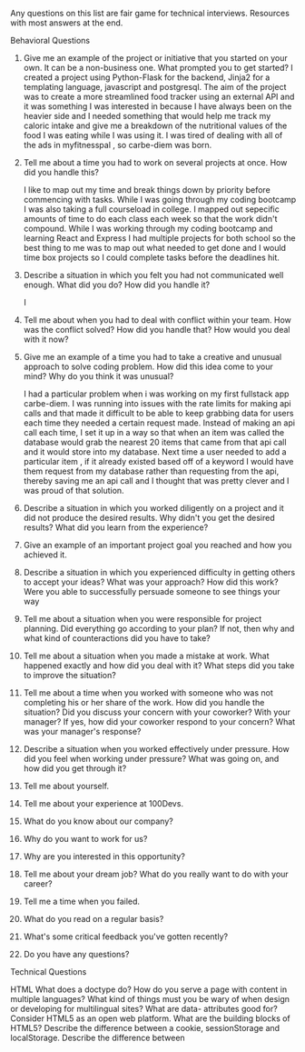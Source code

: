 Any questions on this list are fair game for technical interviews.
Resources with most answers at the end.

Behavioral Questions

1. Give me an example of the project or initiative that you started on your own. It can be a non-business one. What prompted you to get started?
   I created a project using Python-Flask for the backend, Jinja2 for a templating language, javascript and postgresql. The aim of the project was to create a more streamlined food tracker using an external API and it was something I was interested in because I have always been on the heavier side and I needed something that would help me track my caloric intake and give me a breakdown of the nutritional values of the food I was eating while I was using it. I was tired of dealing with all of the ads in myfitnesspal , so carbe-diem was born.

2. Tell me about a time you had to work on several projects at once. How did you handle this?

   I like to map out my time and break things down by priority before commencing with tasks. While I was going through my coding bootcamp I was also taking a full courseload in college. I mapped out sepecific amounts of time to do each class each week so that the work didn't compound. While I was working through my coding bootcamp and learning React and Express I had multiple projects for both school so the best thing to me was to map out what needed to get done and I would time box projects so I could complete tasks before the deadlines hit.

3. Describe a situation in which you felt you had not communicated well enough. What did you do? How did you handle it?

   I

4. Tell me about when you had to deal with conflict within your team. How was the conflict solved? How did you handle that? How would you deal with it now?

5. Give me an example of a time you had to take a creative and unusual approach to solve coding problem. How did this idea come to your mind? Why do you think it was unusual?

   I had a particular problem when i was working on my first fullstack app carbe-diem. I was running into issues with the rate limits for making api calls and that made it difficult to be able to keep grabbing data for users each time they needed a certain request made. Instead of making an api call each time, I set it up in a way so that when an item was called the database would grab the nearest 20 items that came from that api call and it would store into my database. Next time a user needed to add a particular item , if it already existed based off of a keyword I would have them request from my database rather than requesting from the api, thereby saving me an api call and I thought that was pretty clever and I was proud of that solution.

6. Describe a situation in which you worked diligently on a project and it did not produce the desired results. Why didn't you get the desired results? What did you learn from the experience?
7. Give an example of an important project goal you reached and how you achieved it.
8. Describe a situation in which you experienced difficulty in getting others to accept your ideas? What was your approach? How did this work? Were you able to successfully persuade someone to see things your way
9. Tell me about a situation when you were responsible for project planning. Did everything go according to your plan? If not, then why and what kind of counteractions did you have to take?
10. Tell me about a situation when you made a mistake at work. What happened exactly and how did you deal with it? What steps did you take to improve the situation?
11. Tell me about a time when you worked with someone who was not completing his or her share of the work. How did you handle the situation? Did you discuss your concern with your coworker? With your manager? If yes, how did your coworker respond to your concern? What was your manager's response?
12. Describe a situation when you worked effectively under pressure. How did you feel when working under pressure? What was going on, and how did you get through it?
13. Tell me about yourself.
14. Tell me about your experience at 100Devs.
15. What do you know about our company?
16. Why do you want to work for us?
17. Why are you interested in this opportunity?
18. Tell me about your dream job? What do you really want to do with your career?
19. Tell me a time when you failed.
20. What do you read on a regular basis?
21. What's some critical feedback you've gotten recently?
22. Do you have any questions?

Technical Questions

HTML
What does a doctype do?
How do you serve a page with content in multiple languages?
What kind of things must you be wary of when design or developing for multilingual sites?
What are data- attributes good for?
Consider HTML5 as an open web platform. What are the building blocks of HTML5?
Describe the difference between a cookie, sessionStorage and localStorage.
Describe the difference between <script>, <script async> and <script defer>.
Why is it generally a good idea to position CSS <link>s between <head></head> and JS <script>s just before </body>? Do you know any exceptions?
What is progressive rendering?
Why you would use a srcset attribute in an image tag? Explain the process the browser uses when evaluating the content of this attribute.
Have you used different HTML templating languages before?
CSS
What is CSS selector specificity and how does it work?
What's the difference between "resetting" and "normalizing" CSS? Which would you choose, and why?
Describe floats and how they work.
Describe z-index and how stacking context is formed.
Describe BFC (Block Formatting Context) and how it works.
What are the various clearing techniques and which is appropriate for what context?
Explain CSS sprites, and how you would implement them on a page or site.
How would you approach fixing browser-specific styling issues?
How do you serve your pages for feature-constrained browsers? What techniques/processes do you use?
What are the different ways to visually hide content (and make it available only for screen readers)?
Have you ever used a grid system, and if so, what do you prefer?
Have you used or implemented media queries or mobile specific layouts/CSS?
Are you familiar with styling SVG?
Can you give an example of an @media property other than screen?
What are some of the "gotchas" for writing efficient CSS?
What are the advantages/disadvantages of using CSS preprocessors?
Describe what you like and dislike about the CSS preprocessors you have used.
How would you implement a web design comp that uses non-standard fonts?
Explain how a browser determines what elements match a CSS selector.
Describe pseudo-elements and discuss what they are used for.
Explain your understanding of the box model and how you would tell the browser in CSS to render your layout in different box models.
What does \* { box-sizing: border-box; } do? What are its advantages?
What is the CSS display property and can you give a few examples of its use?
What's the difference between inline and inline-block?
What's the difference between a relative, fixed, absolute and statically positioned element?
What existing CSS frameworks have you used locally, or in production? How would you change/improve them?
Have you played around with the new CSS Flexbox or Grid specs?
Can you explain the difference between coding a web site to be responsive versus using a mobile-first strategy?
How is responsive design different from adaptive design?
Have you ever worked with retina graphics? If so, when and what techniques did you use?
Is there any reason you'd want to use translate() instead of absolute positioning, or vice-versa? And why?
Javascript
Explain event delegation
Explain how this works in JavaScript
Explain how prototypal inheritance works
What do you think of AMD vs CommonJS?
Explain why the following doesn't work as an IIFE: function foo(){ }();. What needs to be changed to properly make it an IIFE?
What's the difference between a variable that is: null, undefined or undeclared? How would you go about checking for any of these states?
What is a closure, and how/why would you use one?
Can you describe the main difference between a .forEach loop and a .map() loop and why you would pick one versus the other?
What's a typical use case for anonymous functions?
How do you organize your code? (module pattern, classical inheritance?)
What's the difference between host objects and native objects?
Difference between: function Person(){}, var person = Person(), and var person = new Person()?
What's the difference between .call and .apply?
Explain Function.prototype.bind.
When would you use document.write()?
What's the difference between feature detection, feature inference, and using the UA string?
Explain Ajax in as much detail as possible.
What are the advantages and disadvantages of using Ajax?
Explain how JSONP works (and how it's not really Ajax).
Have you ever used JavaScript templating? If so, what libraries have you used?
Explain "hoisting".
Describe event bubbling.
What's the difference between an "attribute" and a "property"?
Why is extending built-in JavaScript objects not a good idea?
Difference between document load event and document DOMContentLoaded event?
What is the difference between == and ===?
Explain the same-origin policy with regards to JavaScript.
Make this work: duplicate([1,2,3,4,5]); // [1,2,3,4,5,1,2,3,4,5]
Why is it called a Ternary expression, what does the word "Ternary" indicate?
What is "use strict";? what are the advantages and disadvantages to using it?
Create a for loop that iterates up to 100 while outputting "fizz" at multiples of 3, "buzz" at multiples of 5 and "fizzbuzz" at multiples of 3 and 5
Why is it, in general, a good idea to leave the global scope of a website as-is and never touch it?
Why would you use something like the load event? Does this event have disadvantages? Do you know any alternatives, and why would you use those?
Explain what a single page app is and how to make one SEO-friendly.
What is the extent of your experience with Promises and/or their polyfills?
What are the pros and cons of using Promises instead of callbacks?
What are some of the advantages/disadvantages of writing JavaScript code in a language that compiles to JavaScript?
What tools and techniques do you use debugging JavaScript code?
What language constructions do you use for iterating over object properties and array items?
Explain the difference between mutable and immutable objects.
Explain the difference between synchronous and asynchronous functions.
What is event loop? What is the difference between call stack and task queue?
Explain the differences on the usage of foo between function foo() {} and var foo = function() {}
What are the differences between variables created using let, var or const?
What are the differences between ES6 class and ES5 function constructors?
Can you offer a use case for the new arrow => function syntax? How does this new syntax differ from other functions?
What advantage is there for using the arrow syntax for a method in a constructor?
What is the definition of a higher-order function?
Can you give an example for destructuring an object or an array?
ES6 Template Literals offer a lot of flexibility in generating strings, can you give an example?
Can you give an example of a curry function and why this syntax offers an advantage?
What are the benefits of using spread syntax and how is it different from rest syntax?
How can you share code between files?
Why you might want to create static class members?
Javascript General
Can you name two programming paradigms important for JavaScript app developers?
What is functional programming?
What is the difference between classical inheritance and prototypal inheritance?
What are the pros and cons of functional programming vs object-oriented programming?
What are two-way data binding and one-way data flow, and how are they different?
What is asynchronous programming, and why is it important in JavaScript?
Node
What is Node.js? Where can you use it?
Why use Node.js?
What are the features of Node.js?
How do you update NPM to a new version in Node.js?
Why is Node.js Single-threaded?
Explain callback in Node.js.
What is callback hell in Node.js?
How do you prevent/fix callback hell?
Explain the role of REPL in Node.js.
Name the types of API functions in Node.js.
What are the functionalities of NPM in Node.js?
What is the difference between Node.js and Ajax?
What are “streams” in Node.js? Explain the different types of streams present in Node.js.
Explain chaining in Node.js.
What are Globals in Node.js?
What is Event-driven programming?
What is Event loop in Node.js work? And How does it work?
What is the purpose of module.exports in Node.js?
What is the difference between Asynchronous and Non-blocking?
What is Tracing in Node.js?
How will you debug an application in Node.js?
Difference between setImmediate() vs setTimeout()?
What is process.nextTick()
What is package.json? What is it used for?
What is libuv?
What are some of the most popular modules of Node.js?
What is EventEmitter in Node.js?
CS Theory
What is recursion and give an example using javascript?
What are types?
What are data structures?
What is an algorithm?
What is scope / lexical scope in javascript?
What is polymorphism?
What is encapsulation?
What is a Linked List
What is a Doubly Linked List
What is a Queue
What is a Stack
What is a Hash Table
What is a Heap
What is a Trie
What is a Tree
What is a Binary Search Tree
What is a Disjoint Set
What is a Bloom Filter
Demonstrate Bubble Sort and explain when you might use it?
Demonstrate Insertion Sort and explain when you might use it?
Demonstrate Merge Sort and explain when you might use it?
Demonstrate Quicksort and explain when you might use it?

Questions to ask your interviewer

1. How does Bob’s Burgers measure the success of their engineers?
2. What challenges can an engineer come across working at Bob’s Burgers?
3. Can you explain "thing you read on their engineering blog" and how it affects Bob’s Burgers Engineers?
4. What traits in an engineer are hard to find in an engineer that Bob’s Burgers would like to have?
5. How is critique given to engineers at Bob’s Burgers?
6. Do you have any questions or concerns about my qualifications?

Helpful list of other reverse interview questions: https://github.com/viraptor/reverse-interview

Whiteboard
Expected to solve, determine edge cases, and explain complexity
Every project assigned
Every coding challenge (codewars ect...) you have solved / pushed to github

Resources:
https://eloquentjavascript.net/
https://github.com/getify/You-Dont-Know-JS
https://github.com/yangshun/front-end-interview-handbook
https://medium.com/javascript-scene/10-interview-questions-every-javascript-developer-should-know-6fa6bdf5ad95
https://www.simplilearn.com/node-js-interview-questions-and-answers-article
https://medium.com/@vigowebs/frequently-asked-node-js-interview-questions-and-answers-b74fa1f20678
